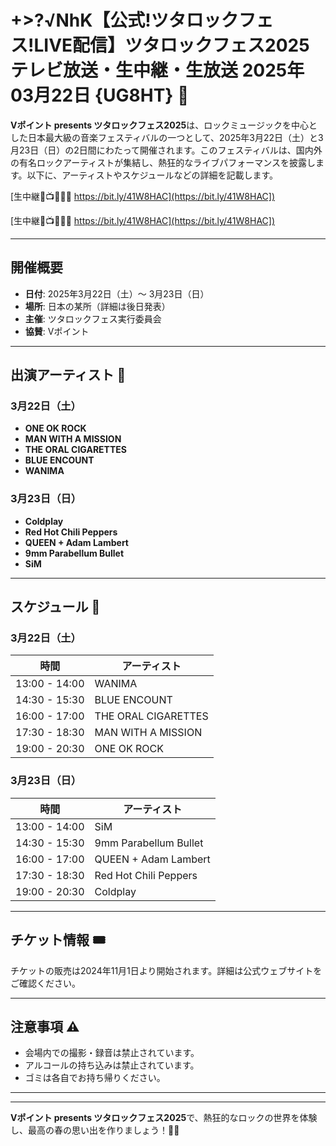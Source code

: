 # +>?√NhK【公式!ツタロックフェス!LIVE配信】ツタロックフェス2025 テレビ放送・生中継・生放送 2025年03月22日 {UG8HT} 🎸

**Vポイント presents ツタロックフェス2025**は、ロックミュージックを中心とした日本最大級の音楽フェスティバルの一つとして、2025年3月22日（土）と3月23日（日）の2日間にわたって開催されます。このフェスティバルは、国内外の有名ロックアーティストが集結し、熱狂的なライブパフォーマンスを披露します。以下に、アーティストやスケジュールなどの詳細を記載します。

[生中継🔴📺🎸👉🏻 https://bit.ly/41W8HAC](https://bit.ly/41W8HAC])

[生中継🔴📺🎸👉🏻 https://bit.ly/41W8HAC](https://bit.ly/41W8HAC])

---

## 開催概要

- **日付**: 2025年3月22日（土）〜 3月23日（日）
- **場所**: 日本の某所（詳細は後日発表）
- **主催**: ツタロックフェス実行委員会
- **協賛**: Vポイント

---

## 出演アーティスト 🎤

### 3月22日（土）
- **ONE OK ROCK**
- **MAN WITH A MISSION**
- **THE ORAL CIGARETTES**
- **BLUE ENCOUNT**
- **WANIMA**

### 3月23日（日）
- **Coldplay**
- **Red Hot Chili Peppers**
- **QUEEN + Adam Lambert**
- **9mm Parabellum Bullet**
- **SiM**

---

## スケジュール 📅

### 3月22日（土）
| 時間         | アーティスト          |
|--------------|-----------------------|
| 13:00 - 14:00 | WANIMA               |
| 14:30 - 15:30 | BLUE ENCOUNT         |
| 16:00 - 17:00 | THE ORAL CIGARETTES  |
| 17:30 - 18:30 | MAN WITH A MISSION   |
| 19:00 - 20:30 | ONE OK ROCK          |

### 3月23日（日）
| 時間         | アーティスト          |
|--------------|-----------------------|
| 13:00 - 14:00 | SiM                  |
| 14:30 - 15:30 | 9mm Parabellum Bullet|
| 16:00 - 17:00 | QUEEN + Adam Lambert |
| 17:30 - 18:30 | Red Hot Chili Peppers|
| 19:00 - 20:30 | Coldplay             |

---

## チケット情報 🎟️

チケットの販売は2024年11月1日より開始されます。詳細は公式ウェブサイトをご確認ください。

---

## 注意事項 ⚠️

- 会場内での撮影・録音は禁止されています。
- アルコールの持ち込みは禁止されています。
- ゴミは各自でお持ち帰りください。

---


---

**Vポイント presents ツタロックフェス2025**で、熱狂的なロックの世界を体験し、最高の春の思い出を作りましょう！🎸🔥

